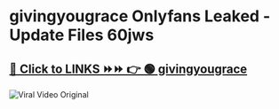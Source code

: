 
 # givingyougrace Onlyfans Leaked - Update Files 60jws

## <h2><a href="https://clipsfans.com/givingyougrace&ref=git">🔗 Click to LINKS ⏩⏩ 👉 🟢 givingyougrace </a></h2>

<a href="https://clipsfans.com/givingyougrace&ref=git" rel="nofollow" data-target="animated-image.originalLink"><img src="https://i.ibb.co.com/xMMVF88/686577567.gif" alt="Viral Video Original" style="max-width: 100%; display: inline-block;" data-target="animated-image.originalImage"></a>


